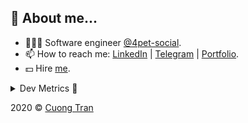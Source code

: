 ## 🦄 About me...

- 🧑🏻‍💻 Software engineer [@4pet-social](https://github.com/4pet-social).
- 📫 How to reach me: [LinkedIn](https://linkedin.com/in/103cuong) | [Telegram](https://t.me/cuong103) | [Portfolio](https://103cuong.github.io/).
- 💵 Hire [me](mailto:103cuong@gmail.com).

<details><summary>Dev Metrics 💅</summary>

<!--START_SECTION:waka-->
![Profile Views](http://img.shields.io/badge/Profile%20Views-60-blue)

![Lines of code](https://img.shields.io/badge/From%20Hello%20World%20I%27ve%20Written-17.3%20million%20lines%20of%20code-blue)

**🐱 My Github Data** 

> 🏆 2,563 Contributions in the Year 2020
 > 
> 📦 503.0 kB Used in Github's Storage 
 > 
> 💼 Opted to Hire
 > 
> 📜 158 Public Repositories
 > 
> 🔑 0 Private Repository 
 > 
**I'm a Night 🦉** 

```text
🌞 Morning    45 commits     ██░░░░░░░░░░░░░░░░░░░░░░░   10.25% 
🌆 Daytime    133 commits    ███████░░░░░░░░░░░░░░░░░░   30.3% 
🌃 Evening    157 commits    █████████░░░░░░░░░░░░░░░░   35.76% 
🌙 Night      104 commits    ██████░░░░░░░░░░░░░░░░░░░   23.69%

```
📅 **I'm Most Productive on Thursday** 

```text
Monday       52 commits     ███░░░░░░░░░░░░░░░░░░░░░░   11.85% 
Tuesday      67 commits     ███░░░░░░░░░░░░░░░░░░░░░░   15.26% 
Wednesday    40 commits     ██░░░░░░░░░░░░░░░░░░░░░░░   9.11% 
Thursday     104 commits    ██████░░░░░░░░░░░░░░░░░░░   23.69% 
Friday       59 commits     ███░░░░░░░░░░░░░░░░░░░░░░   13.44% 
Saturday     51 commits     ███░░░░░░░░░░░░░░░░░░░░░░   11.62% 
Sunday       66 commits     ███░░░░░░░░░░░░░░░░░░░░░░   15.03%

```


📊 **This Week I Spent My Time On** 

```text
⌚︎ Time Zone: Asia/Ho_Chi_Minh

💬 Programming Languages: 
TypeScript               19 hrs 31 mins      ████████████░░░░░░░░░░░░░   51.24% 
YAML                     8 hrs 42 mins       █████░░░░░░░░░░░░░░░░░░░░   22.84% 
JSON                     3 hrs 37 mins       ██░░░░░░░░░░░░░░░░░░░░░░░   9.49% 
Bash                     1 hr 58 mins        █░░░░░░░░░░░░░░░░░░░░░░░░   5.16% 
JavaScript               1 hr 20 mins        █░░░░░░░░░░░░░░░░░░░░░░░░   3.53%

🔥 Editors: 
WebStorm                 31 hrs 10 mins      ████████████████████░░░░░   81.83% 
VS Code                  6 hrs 40 mins       ████░░░░░░░░░░░░░░░░░░░░░   17.51% 
GoLand                   14 mins             ░░░░░░░░░░░░░░░░░░░░░░░░░   0.65%

```

**I Mostly Code in TypeScript** 

```text
TypeScript               44 repos            ███████████░░░░░░░░░░░░░░   44.44% 
JavaScript               25 repos            ██████░░░░░░░░░░░░░░░░░░░   25.25% 
Go                       18 repos            ████░░░░░░░░░░░░░░░░░░░░░   18.18% 
Shell                    3 repos             ░░░░░░░░░░░░░░░░░░░░░░░░░   3.03% 
Dart                     2 repos             ░░░░░░░░░░░░░░░░░░░░░░░░░   2.02%

```



<!--END_SECTION:waka-->
</details>

2020 © [Cuong Tran](https://github.com/103cuong)
